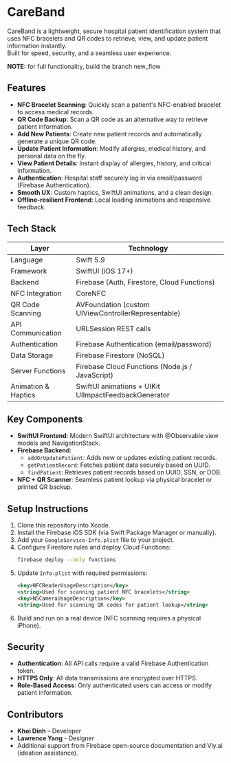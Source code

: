 # CareBand

CareBand is a lightweight, secure hospital patient identification system that uses NFC bracelets and QR codes to retrieve, view, and update patient information instantly.  
Built for speed, security, and a seamless user experience.

**NOTE:** for full functionality, build the branch new_flow
## Features

- **NFC Bracelet Scanning**: Quickly scan a patient's NFC-enabled bracelet to access medical records.
- **QR Code Backup**: Scan a QR code as an alternative way to retrieve patient information.
- **Add New Patients**: Create new patient records and automatically generate a unique QR code.
- **Update Patient Information**: Modify allergies, medical history, and personal data on the fly.
- **View Patient Details**: Instant display of allergies, history, and critical information.
- **Authentication**: Hospital staff securely log in via email/password (Firebase Authentication).
- **Smooth UX**: Custom haptics, SwiftUI animations, and a clean design.
- **Offline-resilient Frontend**: Local loading animations and responsive feedback.

## Tech Stack

| Layer               | Technology  |
|---------------------|--------------|
| Language            | Swift 5.9    |
| Framework           | SwiftUI (iOS 17+) |
| Backend             | Firebase (Auth, Firestore, Cloud Functions) |
| NFC Integration     | CoreNFC      |
| QR Code Scanning    | AVFoundation (custom UIViewControllerRepresentable) |
| API Communication   | URLSession REST calls |
| Authentication      | Firebase Authentication (email/password) |
| Data Storage        | Firebase Firestore (NoSQL) |
| Server Functions    | Firebase Cloud Functions (Node.js / JavaScript) |
| Animation & Haptics | SwiftUI animations + UIKit UIImpactFeedbackGenerator |

## Key Components

- **SwiftUI Frontend**: Modern SwiftUI architecture with @Observable view models and NavigationStack.
- **Firebase Backend**:
  - `addOrUpdatePatient`: Adds new or updates existing patient records.
  - `getPatientRecord`: Fetches patient data securely based on UUID.
  - `findPatient`: Retrieves patient records based on UUID, SSN, or DOB.
- **NFC + QR Scanner**: Seamless patient lookup via physical bracelet or printed QR backup.

## Setup Instructions

1. Clone this repository into Xcode.
2. Install the Firebase iOS SDK (via Swift Package Manager or manually).
3. Add your `GoogleService-Info.plist` file to your project.
4. Configure Firestore rules and deploy Cloud Functions:
    ```bash
    firebase deploy --only functions
    ```
5. Update `Info.plist` with required permissions:
    ```xml
    <key>NFCReaderUsageDescription</key>
    <string>Used for scanning patient NFC bracelets</string>
    <key>NSCameraUsageDescription</key>
    <string>Used for scanning QR codes for patient lookup</string>
    ```
6. Build and run on a real device (NFC scanning requires a physical iPhone).

## Security

- **Authentication**: All API calls require a valid Firebase Authentication token.
- **HTTPS Only**: All data transmissions are encrypted over HTTPS.
- **Role-Based Access**: Only authenticated users can access or modify patient information.

## Contributors

- **Khoi Dinh** – Developer
- **Lawrence Yang** - Designer
- Additional support from Firebase open-source documentation and Vly.ai (ideation assistance).

